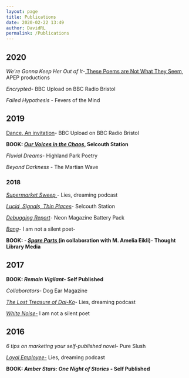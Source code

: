 ```yaml
---
layout: page
title: Publications
date: 2020-02-22 13:49
author: DavidRL
permalink: /Publications
---
```

## 2020

<em>We're Gonna Keep Her Out of It-</em><a href="https://www.apeppublications.com/product/these-poems-are-not-what-they-seem/"> These Poems are Not What They Seem</a>, APEP productions

<em>Encrypted</em>- BBC Upload on BBC Radio Bristol

<em>Failed Hypothesis</em> - Fevers of the Mind

<h2>2019</h2>

<a href="https://davidralphlewis.co.uk/napowrimo-day-27/">Dance</a>,<a href="https://davidralphlewis.co.uk/napowrimo-2019-day-28/"> An invitation</a>- BBC Upload on BBC Radio Bristol

**BOOK: <a href="https://davidralphlewis.co.uk/portfolio/our-voices-in-the-chaos/"><em>Our Voices in the Chaos</em></a>, Selcouth Station**

<em>Fluvial Dreams-</em> Highland Park Poetry

<em>Beyond Darkness</em> - The Martian Wave

### 2018

<a href="https://poetryasfuck.wordpress.com/2018/08/29/lies-dreaming-16-supermarket-sweep/"><em>Supermarket Sweep</em> </a>- Lies, dreaming podcast

<a href="https://www.selcouthstation.com/single-post/2018/05/14/David-Ralph-Lewis-Three-Blackout-Poems?platform=hootsuite"><em>Lucid, Signals, Thin Places</em></a>- Selcouth Station

<em><a href="https://www.neonbooks.org.uk/portfolio/battery-pack-three/">Debugging Report</a>-</em> Neon Magazine Battery Pack

<a href="https://iamnotasilentpoet.wordpress.com/2018/04/14/bang-by-david-ralph-lewis/"><em>Bang</em></a>- I am not a silent poet-<em>
</em>

**BOOK: - <a href="https://davidralphlewis.co.uk/portfolio/spare-parts/"><em>Spare Parts</em> </a>(in collaboration with M. Amelia Eikli)- Thought Library Media**

<h2>2017</h2>

**BOOK: <em>Remain Vigilant- </em>Self Published**

<em>Collaborators</em>- Dog Ear Magazine

<a href="https://poetryasfuck.wordpress.com/2017/07/31/11-treasure/"><em>The Lost Treasure of Dai-Ko</em></a>- Lies, dreaming podcast<em>
</em>

<a href="https://iamnotasilentpoet.wordpress.com/2017/05/24/white-noise-by-david-ralph-lewis/"><em>White Noise</em>-</a> I am not a silent poet

<h2>2016</h2>

<em>6 tips on marketing your self-published novel</em>- Pure Slush<em>
</em>

<a href="https://poetryasfuck.wordpress.com/2016/11/30/lies-dreaming-7-the-language-of-business/"><em>Loyal Employee</em>-</a> Lies, dreaming podcast

**BOOK: <em>Amber Stars: One Night of Stories - </em>Self Published**
